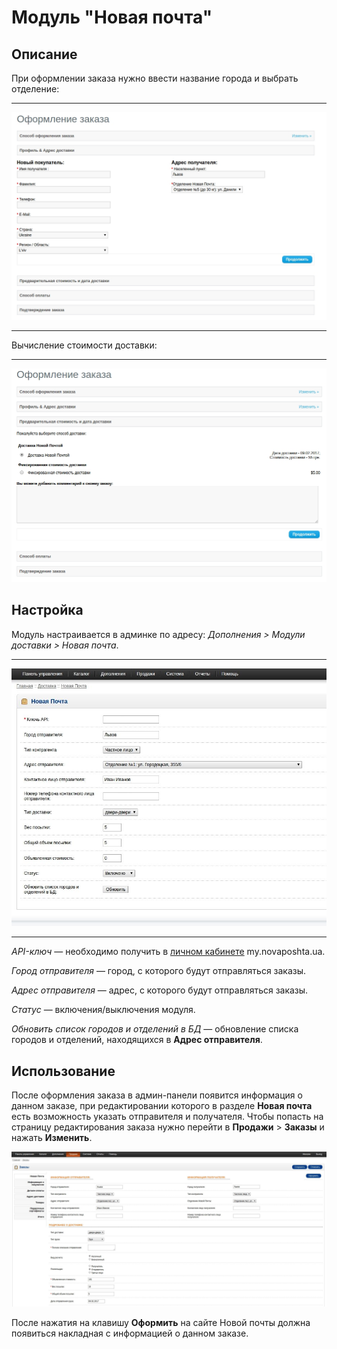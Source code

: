 Модуль "Новая почта"
============================

Описание
---------------

При оформлении заказа нужно ввести название города и выбрать отделение:

<hr>

![Выбор отделения](selection_department.jpg)

<hr>

Вычисление стоимости доставки:

<hr>

![Вычисление стоимости доставки](calc_cost_delivery.jpg)

Настройка
---------------

Модуль настраивается в админке по адресу: *Дополнения > Модули доставки > Новая почта*.

<hr>

![Настройки модуля](admin_setting.jpg)

<hr>

*API-ключ* — необходимо получить в [личном кабинете](https://my.novaposhta.ua/settings/index#apikeys) my.novaposhta.ua.

*Город отправителя* — город, с которого будут отправляться заказы.

*Адрес отправителя* — адрес, с которого будут отправляться заказы.

*Статус* — включения/выключения модуля.

*Обновить список городов и отделений в БД* — обновление списка городов и отделений, находящихся в **Адрес отправителя**.

Использование
-------------------
После оформления заказа в админ-панели появится информация о данном заказе, при редактировании которого в разделе **Новая почта** есть возможность указать отправителя и получателя. Чтобы попасть на страницу редактирования заказа нужно перейти в **Продажи** > **Заказы** и нажать **Изменить**.

![Редактирование заказа](edit_order.jpg)

После нажатия на клавишу **Оформить** на сайте Новой почты должна появиться накладная с информацией о данном заказе.